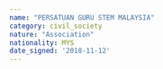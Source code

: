 ```yaml
---
name: "PERSATUAN GURU STEM MALAYSIA"
category: civil_society
nature: "Association"
nationality: MYS
date_signed: '2018-11-12'
---
```

    